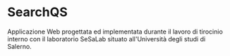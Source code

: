 # SearchQS
Applicazione Web progettata ed implementata durante il lavoro di tirocinio interno con il laboratorio SeSaLab situato all'Università degli studi di Salerno.
